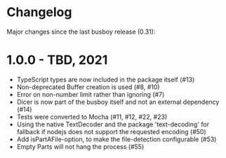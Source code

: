 # Changelog

Major changes since the last busboy release (0.31):

# 1.0.0 - TBD, 2021

* TypeScript types are now included in the package itself (#13)
* Non-deprecated Buffer creation is used (#8, #10)
* Error on non-number limit rather than ignoring (#7)
* Dicer is now part of the busboy itself and not an external dependency (#14)
* Tests were converted to Mocha (#11, #12, #22, #23)
* Using the native TextDecoder and the package 'text-decoding' for fallback if nodejs does not support the requested encoding (#50)
* Add isPartAFile-option, to make the file-detection configurable (#53)
* Empty Parts will not hang the process (#55)
